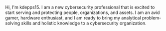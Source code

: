 Hi, I'm kdepps15. I am a new cybersecurity professional that is excited to start serving and protecting people, organizations, and assets. I am an avid gamer, 
hardware enthusiast, and I am ready to bring my analytical problem-solving skills and holistic knowledge to a cybersecurity organization. 

